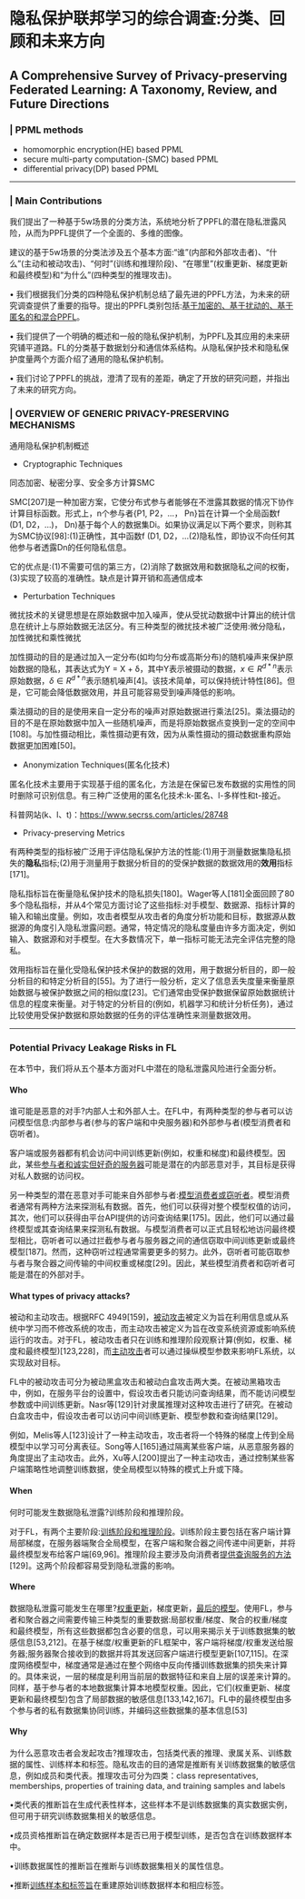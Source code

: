 # 隐私保护联邦学习的综合调查:分类、回顾和未来方向

## A Comprehensive Survey of Privacy-preserving Federated Learning: A Taxonomy, Review, and Future Directions

### | PPML methods

- homomorphic encryption(HE) based PPML           
- secure multi-party computation-(SMC) based PPML
- differential privacy(DP) based PPML

---

### | Main Contributions

我们提出了一种基于5w场景的分类方法，系统地分析了PPFL的潜在隐私泄露风险，从而为PPFL提供了一个全面的、多维的图像。

建议的基于5w场景的分类法涉及五个基本方面:“谁”(内部和外部攻击者)、“什么”(主动和被动攻击)、“何时”(训练和推理阶段)、“在哪里”(权重更新、梯度更新和最终模型)和“为什么”(四种类型的推理攻击)。

• 我们根据我们分类的四种隐私保护机制总结了最先进的PPFL方法，为未来的研究调查提供了重要的指导。提出的PPFL类别包括:<u>基于加密的、基于扰动的、基于匿名的和混合PPFL</u>。

• 我们提供了一个明确的概述和一般的隐私保护机制，为PPFL及其应用的未来研究铺平道路。FL的分类基于数据划分和通信体系结构。从隐私保护技术和隐私保护度量两个方面介绍了通用的隐私保护机制。

• 我们讨论了PPFL的挑战，澄清了现有的差距，确定了开放的研究问题，并指出了未来的研究方向。

### | OVERVIEW OF GENERIC PRIVACY-PRESERVING MECHANISMS

通用隐私保护机制概述

- Cryptographic Techniques

同态加密、秘密分享、安全多方计算SMC

SMC[207]是一种加密方案，它使分布式参与者能够在不泄露其数据的情况下协作计算目标函数。形式上，n个参与者{P1, P2，…， Pn}旨在计算一个全局函数f (D1, D2，…)， Dn)基于每个人的数据集Di。如果协议满足以下两个要求，则称其为SMC协议[98]:(1)正确性，其中函数f (D1, D2，…(2)隐私性，即协议不向任何其他参与者透露Dn的任何隐私信息。

它的优点是:(1)不需要可信的第三方，(2)消除了数据效用和数据隐私之间的权衡，(3)实现了较高的准确性。缺点是计算开销和高通信成本

-  Perturbation Techniques

微扰技术的关键思想是在原始数据中加入噪声，使从受扰动数据中计算出的统计信息在统计上与原始数据无法区分。有三种类型的微扰技术被广泛使用:微分隐私，加性微扰和乘性微扰

加性摄动的目的是通过加入一定分布(如均匀分布或高斯分布)的随机噪声来保护原始数据的隐私，其表达式为Y = X + δ，其中Y表示被摄动的数据，$x \in R^{d*n}$表示原始数据，$δ∈R^{d*n}$表示随机噪声[4]。该技术简单，可以保持统计特性[86]。但是，它可能会降低数据效用，并且可能容易受到噪声降低的影响。

乘法摄动的目的是使用来自一定分布的噪声对原始数据进行乘法[25]。乘法摄动的目的不是在原始数据中加入一些随机噪声，而是将原始数据点变换到一定的空间中[108]。与加性摄动相比，乘性摄动更有效，因为从乘性摄动的摄动数据重构原始数据更加困难[50]。

- Anonymization Techniques(匿名化技术)

匿名化技术主要用于实现基于组的匿名化，方法是在保留已发布数据的实用性的同时删除可识别信息。有三种广泛使用的匿名化技术:k-匿名、l-多样性和t-接近。

科普网站(k、l、t)：https://www.secrss.com/articles/28748

- Privacy-preserving Metrics

有两种类型的指标被广泛用于评估隐私保护方法的性能:(1)用于测量数据集隐私损失的**隐私**指标;(2)用于测量用于数据分析目的的受保护数据的数据效用的**效用**指标[171]。

隐私指标旨在衡量隐私保护技术的隐私损失[180]。Wager等人[181]全面回顾了80多个隐私指标，并从4个常见方面讨论了这些指标:对手模型、数据源、指标计算的输入和输出度量。例如，攻击者模型从攻击者的角度分析功能和目标，数据源从数据源的角度引入隐私泄露问题。通常，特定情况的隐私度量由许多方面决定，例如输入、数据源和对手模型。在大多数情况下，单一指标可能无法完全评估完整的隐私。

效用指标旨在量化受隐私保护技术保护的数据的效用，用于数据分析目的，即一般分析目的和特定分析目的[55]。为了进行一般分析，定义了信息丢失度量来衡量原始数据与被保护数据之间的相似度[23]。它们通常由受保护数据保留原始数据统计信息的程度来衡量。对于特定的分析目的(例如，机器学习和统计分析任务)，通过比较使用受保护数据和原始数据的任务的评估准确性来测量数据效用。

---

###  Potential Privacy Leakage Risks in FL

在本节中，我们将从五个基本方面对FL中潜在的隐私泄露风险进行全面分析。

#### Who

谁可能是恶意的对手?内部人士和外部人士。在FL中，有两种类型的参与者可以访问模型信息:内部参与者(参与的客户端和中央服务器)和外部参与者(模型消费者和窃听者)。

客户端或服务器都有机会访问中间训练更新(例如，权重和梯度)和最终模型。因此，某些<u>参与者和诚实但好奇的服务器</u>可能是潜在的内部恶意对手，其目标是获得对私人数据的访问权。

另一种类型的潜在恶意对手可能来自外部参与者:<u>模型消费者或窃听者</u>。模型消费者通常有两种方法来探测私有数据。首先，他们可以获得对整个模型权值的访问，其次，他们可以获得由平台API提供的访问查询结果[175]。因此，他们可以通过最终模型或其查询结果来探测私有数据。与模型消费者可以正式且轻松地访问最终模型相比，窃听者可以通过拦截参与者与服务器之间的通信窃取中间训练更新或最终模型[187]。然而，这种窃听过程通常需要更多的努力。此外，窃听者可能窃取参与者与聚合器之间传输的中间权重或梯度[29]。因此，某些模型消费者和窃听者可能是潜在的外部对手。

#### What types of privacy attacks?

被动和主动攻击。根据RFC 4949[159]，<u>被动攻击</u>被定义为旨在利用信息或从系统中学习而不修改系统的攻击，而主动攻击被定义为旨在改变系统资源或影响系统运行的攻击。对于FL，被动攻击者只在训练和推理阶段观察计算(例如，权重、梯度和最终模型)[123,228]，而<u>主动攻击</u>者可以通过操纵模型参数来影响FL系统，以实现敌对目标。

FL中的被动攻击可分为被动黑盒攻击和被动白盒攻击两大类。在被动黑箱攻击中，例如，在服务平台的设置中，假设攻击者只能访问查询结果，而不能访问模型参数或中间训练更新。Nasr等[129]针对隶属推理对这种攻击进行了研究。在被动白盒攻击中，假设攻击者可以访问中间训练更新、模型参数和查询结果[129]。

例如，Melis等人[123]设计了一种主动攻击，攻击者将一个特殊的梯度上传到全局模型中以学习可分离表征。Song等人[165]通过隔离某些客户端，从恶意服务器的角度提出了主动攻击。此外，Xu等人[200]提出了一种主动攻击，通过控制某些客户端策略性地调整训练数据，使全局模型以特殊的模式上升或下降。

#### When

何时可能发生数据隐私泄露?训练阶段和推理阶段。

对于FL，有两个主要阶段:<u>训练阶段和</u><u>推理阶段</u>。训练阶段主要包括在客户端计算局部梯度，在服务器端聚合全局模型，在客户端和聚合器之间传递中间更新，并将最终模型发布给客户端[69,96]。推理阶段主要涉及向消费者<u>提供查询服务的方法</u>[129]。这两个阶段都容易受到隐私泄露的影响。

#### Where

数据隐私泄露可能发生在哪里?<u>权重更新</u>，梯度更新，<u>最后的模型</u>。使用FL，参与者和聚合器之间需要传输三种类型的重要数据:局部权重/梯度、聚合的权重/梯度和最终模型，所有这些数据都包含必要的信息，可以用来揭示关于训练数据集的敏感信息[53,212]。在基于梯度/权重更新的FL框架中，客户端将梯度/权重发送给服务器;服务器聚合接收到的数据并将其发送回客户端进行模型更新[107,115]。在深度网络模型中，梯度通常是通过在整个网络中反向传播训练数据集的损失来计算的。具体来说，一层的梯度是利用当前层的数据特征和来自上层的误差来计算的。同样，基于参与者的本地数据集计算本地模型权重。因此，它们(权重更新、梯度更新和最终模型)包含了局部数据的敏感信息[133,142,167]。FL中的最终模型由多个参与者的私有数据集协同训练，并编码这些数据集的基本信息[53]

#### Why

为什么恶意攻击者会发起攻击?推理攻击，包括类代表的推理、隶属关系、训练数据的属性、训练样本和标签。隐私攻击的目的通常是推断有关训练数据集的敏感信息，例如成员和类代表。推理攻击可分为四类：class representatives, memberships, properties of training data, and training samples and labels

•类代表的推断旨在生成代表性样本，这些样本不是训练数据集的真实数据实例，但可用于研究训练数据集相关的敏感信息。

•成员资格推断旨在确定数据样本是否已用于模型训练，是否包含在训练数据样本中。

•训练数据属性的推断旨在推断与训练数据集相关的属性信息。

•推断<u>训练样本和标签旨</u>在重建原始训练数据样本和相应标签。

